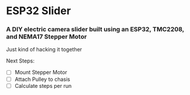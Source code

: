 # ESP32 Slider
### A DIY electric camera slider built using an ESP32, TMC2208, and NEMA17 Stepper Motor

Just kind of hacking it together

Next Steps:
  - [ ] Mount Stepper Motor
  - [ ] Attach Pulley to chasis
  - [ ] Calculate steps per run
